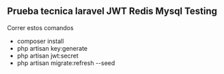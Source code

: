 ## Prueba tecnica laravel JWT Redis Mysql Testing

Correr estos comandos
- composer install
- php artisan key:generate
- php artisan jwt:secret
- php artisan migrate:refresh --seed
